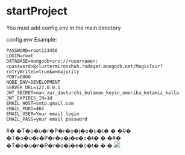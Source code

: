 # startProject

You must add config.env in the main directory

config.env Example:

```node
PASSWORD=root123456
LOGIN=root
DATABASE=mongodb+srv://<username>:<password>@clustermironshoh.rudaqat.mongodb.net/MagicTour?retryWrites=true&w=majority
PORT=8000
NODE_ENV=DEVELOPMENT
SERVER_URL=127.0.0.1
JWT_SECRET=man_zur_dasturchi_bulaman_keyin_amerika_ketamiz_kalla
JWT_EXPIRES_IN=1d
EMAIL_HOST=smtp.gmail.com
EMAIL_PORT=465
EMAIL_USER=Your email login
EMAIL_PASS=your email password
```
#� �T�o�u�r�P�r�o�j�e�c�t�
�
�#� �T�o�u�r�P�r�o�j�e�c�t�
�
�#� �T�o�u�r�P�r�o�j�e�c�t�
�
�
![](https://www.youtube.com/watch?v=-yDrpZndYOc)
